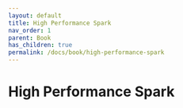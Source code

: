 ```yaml
---
layout: default
title: High Performance Spark
nav_order: 1
parent: Book
has_children: true
permalink: /docs/book/high-performance-spark
---
```


# High Performance Spark
